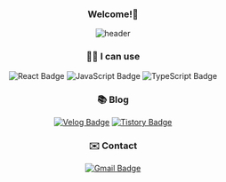 <div align=center>

  <h3>Welcome!👋</h3>
  
</div>

<!--메인헤더-->
<div align=center>
  
![header](https://capsule-render.vercel.app/api?type=transparent&text=👩🏻‍💻%20Min%20Jeong%20Kim&desc=Web%20Frontend%20Developer&fontColor=141c63&color=gradient&customColorList=0,2,2,5,30&height=300&fontAlign=50&fontAlignY=40)

</div>
<!--기술스택-->
<div align=center>
  
<h3>🤸‍♀️ I can use</h3>
  
![React Badge](https://img.shields.io/badge/React-61DAFB?style=for-the-badge&logo=React&logoColor=white)
![JavaScript Badge](https://img.shields.io/badge/JavaScript-F7DF1E?style=for-the-badge&logo=JavaScript&logoColor=white)
![TypeScript Badge](https://img.shields.io/badge/TypeScript-3178C6?style=for-the-badge&logo=TypeScript&logoColor=white)
  
</div>

<!--블로그-->
<div align=center>
  
<h3>📚 Blog</h3>
  
[![Velog Badge](http://img.shields.io/badge/Velog-20C997?style=for-the-badge&logo=Velog&logoColor=white&link=https://velog.io/@tune2654)](https://velog.io/@tune2654)
[![Tistory Badge](http://img.shields.io/badge/Tistory-000000?style=for-the-badge&logo=Tistory&logoColor=white&link=https://infinitemj.tistory.com/)](https://infinitemj.tistory.com/)
  
</div>

<!--연락-->

<div align=center>
  
<h3>✉️ Contact</h3>
  

[![Gmail Badge](https://img.shields.io/badge/Gmail-d14836?style=for-the-badge&logo=Gmail&logoColor=white&link=mailto:minnjeong.kim@gmail.com)](mailto:minnjeong.kim@gmail.com)
  
</div>
